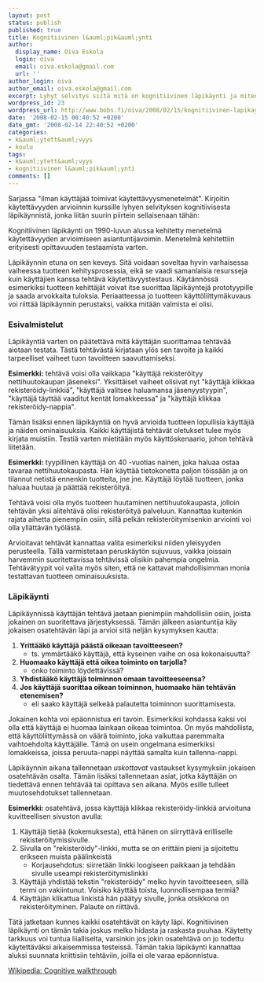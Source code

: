 ```yaml
---
layout: post
status: publish
published: true
title: Kognitiivinen l&auml;pik&auml;ynti
author:
  display_name: Oiva Eskola
  login: oiva
  email: oiva.eskola@gmail.com
  url: ''
author_login: oiva
author_email: oiva.eskola@gmail.com
excerpt: Lyhyt selvitys siitä mitä on kognitiivinen läpikäynti ja miten se tehdään.
wordpress_id: 23
wordpress_url: http://www.bobs.fi/oiva/2008/02/15/kognitiivinen-lapikaynti/
date: '2008-02-15 00:40:52 +0200'
date_gmt: '2008-02-14 22:40:52 +0200'
categories:
- k&auml;ytett&auml;vyys
- koulu
tags:
- k&auml;ytett&auml;vyys
- kognitiivinen l&auml;pik&auml;ynti
comments: []
---
```

<p>Sarjassa "ilman k&auml;ytt&auml;j&auml;&auml; toimivat k&auml;ytett&auml;vyysmenetelm&auml;t". Kirjoitin k&auml;ytett&auml;vyyden arvioinnin kurssille lyhyen selvityksen kognitiivisesta l&auml;pik&auml;ynnist&auml;, jonka liit&auml;n suurin piirtein sellaisenaan t&auml;h&auml;n:</p>
<p>Kognitiivinen l&auml;pik&auml;ynti on 1990-luvun alussa kehitetty menetelm&auml; k&auml;ytett&auml;vyyden arvioimiseen asiantuntijavoimin. Menetelm&auml; kehitettiin erityisesti opittavuuden testaamista varten.</p>
<p>L&auml;pik&auml;ynnin etuna on sen keveys. Sit&auml; voidaan soveltaa hyvin varhaisessa vaiheessa tuotteen kehitysprosessia, eik&auml; se vaadi samanlaisia resursseja kuin k&auml;ytt&auml;jien kanssa teht&auml;v&auml; k&auml;ytett&auml;vyystestaus. K&auml;yt&auml;nn&ouml;ss&auml; esimerkiksi tuotteen kehitt&auml;j&auml;t voivat itse suorittaa l&auml;pik&auml;yntej&auml; prototyypille ja saada arvokkaita tuloksia. Periaatteessa jo tuotteen k&auml;ytt&ouml;liittym&auml;kuvaus voi riitt&auml;&auml; l&auml;pik&auml;ynnin perustaksi, vaikka mit&auml;&auml;n valmista ei olisi.</p>
<h3><a id="more"></a><a id="more-23"></a>Esivalmistelut</h3>
<p>L&auml;pik&auml;ynti&auml; varten on p&auml;&auml;tett&auml;v&auml; mit&auml; k&auml;ytt&auml;j&auml;n suorittamaa teht&auml;v&auml;&auml; aiotaan testata. T&auml;st&auml; teht&auml;v&auml;st&auml; kirjataan yl&ouml;s sen tavoite ja kaikki tarpeelliset vaiheet tuon tavoitteen saavuttamiseksi.</p>
<p><strong>Esimerkki:</strong> teht&auml;v&auml; voisi olla vaikkapa "k&auml;ytt&auml;j&auml; rekister&ouml;ityy nettihuutokaupan j&auml;seneksi". Yksitt&auml;iset vaiheet olisivat nyt "k&auml;ytt&auml;j&auml; klikkaa rekister&ouml;idy-linkki&auml;", "k&auml;ytt&auml;j&auml; valitsee haluamansa j&auml;senyystyypin", "k&auml;ytt&auml;j&auml; t&auml;ytt&auml;&auml; vaaditut kent&auml;t lomakkeessa" ja "k&auml;ytt&auml;j&auml; klikkaa rekister&ouml;idy-nappia".</p>
<p>T&auml;m&auml;n lis&auml;ksi ennen l&auml;pik&auml;ynti&auml; on hyv&auml; arvioida tuotteen lopullisia k&auml;ytt&auml;ji&auml; ja n&auml;iden ominaisuuksia. Kaikki k&auml;ytt&auml;jist&auml; teht&auml;v&auml;t oletukset tulee my&ouml;s kirjata muistiin. Testi&auml; varten mietit&auml;&auml;n my&ouml;s k&auml;ytt&ouml;skenaario, johon teht&auml;v&auml; liitet&auml;&auml;n.</p>
<p><strong> Esimerkki:</strong> tyypillinen k&auml;ytt&auml;j&auml; on 40 -vuotias nainen, joka haluaa ostaa tavaraa nettihuutokaupasta. H&auml;n k&auml;ytt&auml;&auml; tietokonetta paljon t&ouml;iss&auml;&auml;n ja on tilannut netist&auml; ennenkin tuotteita, jne jne. K&auml;ytt&auml;j&auml; l&ouml;yt&auml;&auml; tuotteen, jonka haluaa huutaa ja p&auml;&auml;tt&auml;&auml; rekister&ouml;ity&auml;.</p>
<p>Teht&auml;v&auml; voisi olla my&ouml;s tuotteen huutaminen nettihuutokaupasta, jolloin teht&auml;v&auml;n yksi aliteht&auml;v&auml; olisi rekister&ouml;ity&auml; palveluun. Kannattaa kuitenkin rajata aihetta pienempiin osiin, sill&auml; pelk&auml;n rekister&ouml;itymisenkin arviointi voi olla yll&auml;tt&auml;v&auml;n ty&ouml;l&auml;st&auml;.</p>
<p>Arvioitavat teht&auml;v&auml;t kannattaa valita esimerkiksi niiden yleisyyden perusteella. T&auml;ll&auml; varmistetaan perusk&auml;yt&ouml;n sujuvuus, vaikka joissain harvemmin suoritettavissa teht&auml;viss&auml; olisikin pahempia ongelmia. Teht&auml;v&auml;tyypit voi valita my&ouml;s siten, ett&auml; ne kattavat mahdollisimman monia testattavan tuotteen ominaisuuksista.</p>
<h3>L&auml;pik&auml;ynti</h3>
<p>L&auml;pik&auml;ynniss&auml; k&auml;ytt&auml;j&auml;n teht&auml;v&auml; jaetaan pienimpiin mahdollisiin osiin, joista jokainen on suoritettava j&auml;rjestyksess&auml;. T&auml;m&auml;n j&auml;lkeen asiantuntija k&auml;y jokaisen osateht&auml;v&auml;n l&auml;pi ja arvioi sit&auml; nelj&auml;n kysymyksen kautta:</p>
<ol>
<li><strong>Yritt&auml;&auml;k&ouml; k&auml;ytt&auml;j&auml; p&auml;&auml;st&auml; oikeaan tavoitteeseen?</strong>
<ul>
<li>ts. ymm&auml;rt&auml;&auml;k&ouml; k&auml;ytt&auml;j&auml;, ett&auml; kyseinen vaihe on osa kokonaisuutta?</li>
</ul>
</li>
<li><strong>Huomaako k&auml;ytt&auml;j&auml; ett&auml; oikea toiminto on tarjolla?</strong>
<ul>
<li>onko toiminto l&ouml;ydett&auml;viss&auml;?</li>
</ul>
</li>
<li><strong>Yhdist&auml;&auml;k&ouml; k&auml;ytt&auml;j&auml; toiminnon omaan tavoitteeseensa?</strong></li>
<li><strong>Jos k&auml;ytt&auml;j&auml; suorittaa oikean toiminnon, huomaako h&auml;n teht&auml;v&auml;n etenemisen?</strong>
<ul>
<li>eli saako k&auml;ytt&auml;j&auml; selke&auml;&auml; palautetta toiminnon suorittamisesta.</li>
</ul>
</li>
</ol>
<p>Jokainen kohta voi ep&auml;onnistua eri tavoin. Esimerkiksi kohdassa kaksi voi olla ett&auml; k&auml;ytt&auml;j&auml; ei huomaa lainkaan oikeaa toimintoa. On my&ouml;s mahdollista, ett&auml; k&auml;ytt&ouml;liittym&auml;ss&auml; on v&auml;&auml;r&auml; toiminto, joka vaikuttaa paremmalta vaihtoehdolta k&auml;ytt&auml;j&auml;lle. T&auml;m&auml; on usein ongelmana esimerkiksi lomakkeissa, joissa peruuta-nappi n&auml;ytt&auml;&auml; samalta kuin tallenna-nappi.</p>
<p>L&auml;pik&auml;ynnin aikana tallennetaan <em>uskottavat</em> vastaukset kysymyksiin jokaisen osateht&auml;v&auml;n osalta. T&auml;m&auml;n lis&auml;ksi tallennetaan asiat, jotka k&auml;ytt&auml;j&auml;n on tiedett&auml;v&auml; ennen teht&auml;v&auml;&auml; tai opittava sen aikana. My&ouml;s esille tulleet muutosehdotukset tallennetaan.</p>
<p><strong>Esimerkki: </strong>osateht&auml;v&auml;, jossa k&auml;ytt&auml;j&auml; klikkaa rekister&ouml;idy-linkki&auml; arvioituna kuvitteellisen sivuston avulla:</p>
<ol>
<li>K&auml;ytt&auml;j&auml; tiet&auml;&auml; (kokemuksesta), ett&auml; h&auml;nen on siirrytt&auml;v&auml; erilliselle rekister&ouml;itymissivulle.</li>
<li>Sivulla on "rekister&ouml;idy"-linkki, mutta se on eritt&auml;in pieni ja sijoitettu erikseen muista p&auml;&auml;linkeist&auml;
<ul>
<li>Korjausehdotus: siirret&auml;&auml;n linkki loogiseen paikkaan ja tehd&auml;&auml;n sivulle useampi rekister&ouml;itymislinkki</li>
</ul>
</li>
<li>K&auml;ytt&auml;j&auml; yhdist&auml;&auml; tekstin "rekister&ouml;idy" melko hyvin tavoitteeseen, sill&auml; termi on vakiintunut. Voisiko k&auml;ytt&auml;&auml; toista, luonnollisempaa termi&auml;?</li>
<li>K&auml;ytt&auml;j&auml;n klikattua linkist&auml; h&auml;n p&auml;&auml;tyy sivulle, jonka otsikkona on rekister&ouml;ityminen. Palaute on riitt&auml;v&auml;.</li>
</ol>
<p>T&auml;t&auml; jatketaan kunnes kaikki osateht&auml;v&auml;t on k&auml;yty l&auml;pi. Kognitiivinen l&auml;pik&auml;ynti on t&auml;m&auml;n takia joskus melko hidasta ja raskasta puuhaa. K&auml;ytetty tarkkuus voi tuntua liialliselta, varsinkin jos jokin osateht&auml;v&auml; on jo todettu k&auml;ytett&auml;v&auml;ksi aikaisemmissa testeiss&auml;. T&auml;m&auml;n takia l&auml;pik&auml;ynti kannattaa aluksi suunnata kriittisiin teht&auml;viin, joilla ei ole varaa ep&auml;onnistua.</p>
<p><a href="http://en.wikipedia.org/wiki/Cognitive_walkthrough">Wikipedia: Cognitive walkthrough</a></p>
